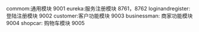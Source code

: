 commom:通用模块 9001
eureka:服务注册模块 8761，8762
loginandregister:登陆注册模块 9002
customer:客户功能模块 9003
businessman: 商家功能模块 9004
shopcar: 购物车模块 9005